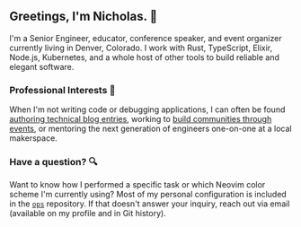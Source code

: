 ## Greetings, I'm Nicholas. :wave:

I'm a Senior Engineer, educator, conference speaker, and event organizer
currently living in Denver, Colorado. I work with Rust, TypeScript, Elixir,
Node.js, Kubernetes, and a whole host of other tools to build reliable and
elegant software.

### Professional Interests :briefcase:

When I'm not writing code or debugging applications, I can often be found
[authoring technical blog entries](https://www.secretfader.com), working to
[build communities through events](https://www.cogoldrust.com), or mentoring
the next generation of engineers one-on-one at a local makerspace.

### Have a question? :mag:

Want to know how I performed a specific task or which Neovim color scheme I'm
currently using? Most of my personal configuration is included in the
[`ops`](https://github.com/secretfader/ops) repository. If that doesn't answer
your inquiry, reach out via email (available on my profile and in Git history).

